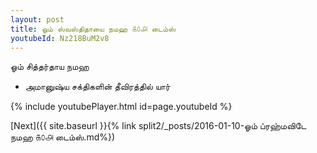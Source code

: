 ```yaml
---
layout: post
title: ஓம் ஸ்வஸ்திதாயை நமஹ ௧௦௮ டைம்ஸ்
youtubeId: Nz218BuM2v8
---
```

 
 
 ஓம் சித்தர்தாய நமஹ  
 
 -  அமானுஷ்ய சக்திகளின் தீவிரத்தில் யார் 
 
  
 
  
 
 
 
 
 
 


{% include youtubePlayer.html id=page.youtubeId %}
 
[Next]({{ site.baseurl }}{% link  split2/_posts/2016-01-10-ஓம் ப்ரஹ்மவிடே நமஹ ௧௦௮ டைம்ஸ்.md%})
 
